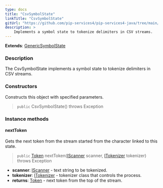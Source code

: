 ```yaml
---
type: docs
title: "CsvSymbolState"
linkTitle: "CsvSymbolState"
gitUrl: "https://github.com/pip-services4/pip-services4-java/tree/main/pip-services4-expressions-java"
description: > 
    Implements a symbol state to tokenize delimiters in CSV streams.
---
```


**Extends**: [GenericSymbolState](../../tokenizers/generic/generic_symbol_state)

### Description

The CsvSymbolState implements a symbol state to tokenize delimiters in CSV streams.

### Constructors
Constructs this object with specified parameters.

> `public` CsvSymbolState() throws Exception

### Instance methods

#### nextToken
Gets the next token from the stream started from the character linked to this state.

> `public` [Token](../../tokenizers/token) nextToken([IScanner](../../io/iscanner) scanner, [ITokenizer](../../tokenizers/itokenizer) tokenizer) throws Exception

- **scanner**: [IScanner](../../io/iscanner) - text string to be tokenized.
- **tokenizer**: [ITokenizer](../../tokenizers/itokenizer) - tokenizer class that controls the process.
- **returns**: [Token](../../tokenizers/token) - next token from the top of the stream.
